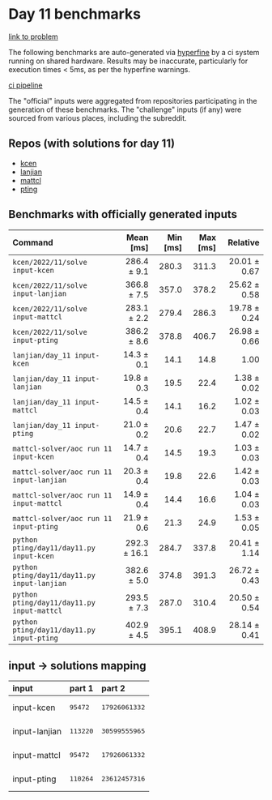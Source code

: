 # Day 11 benchmarks

[link to problem](http://adventofcode.com/2022/day/11)

The following benchmarks are auto-generated via [hyperfine](https://github.com/sharkdp/hyperfine) by a ci system running on shared hardware. Results may be inaccurate, particularly for execution times < 5ms, as per the hyperfine warnings.

[ci pipeline](http://ci.papercode.net:8080/teams/aoc2022/pipelines/aoc-compare-2022)

The "official" inputs were aggregated from repositories participating in the generation of these benchmarks. The "challenge" inputs (if any) were sourced from various places, including the subreddit.

## Repos (with solutions for day 11)


- [kcen](https://github.com/kcen/AdventOfCode)
- [lanjian](https://github.com/LanJian/aoc-2022)
- [mattcl](https://github.com/mattcl/aoc2022)
- [pting](https://github.com/pting/aoc2022)

## Benchmarks with officially generated inputs
| Command | Mean [ms] | Min [ms] | Max [ms] | Relative |
|:---|---:|---:|---:|---:|
| `kcen/2022/11/solve input-kcen` | 286.4 ± 9.1 | 280.3 | 311.3 | 20.01 ± 0.67 |
| `kcen/2022/11/solve input-lanjian` | 366.8 ± 7.5 | 357.0 | 378.2 | 25.62 ± 0.58 |
| `kcen/2022/11/solve input-mattcl` | 283.1 ± 2.2 | 279.4 | 286.3 | 19.78 ± 0.24 |
| `kcen/2022/11/solve input-pting` | 386.2 ± 8.6 | 378.8 | 406.7 | 26.98 ± 0.66 |
| `lanjian/day_11 input-kcen` | 14.3 ± 0.1 | 14.1 | 14.8 | 1.00 |
| `lanjian/day_11 input-lanjian` | 19.8 ± 0.3 | 19.5 | 22.4 | 1.38 ± 0.02 |
| `lanjian/day_11 input-mattcl` | 14.5 ± 0.4 | 14.1 | 16.2 | 1.02 ± 0.03 |
| `lanjian/day_11 input-pting` | 21.0 ± 0.2 | 20.6 | 22.7 | 1.47 ± 0.02 |
| `mattcl-solver/aoc run 11 input-kcen` | 14.7 ± 0.4 | 14.5 | 19.3 | 1.03 ± 0.03 |
| `mattcl-solver/aoc run 11 input-lanjian` | 20.3 ± 0.4 | 19.8 | 22.6 | 1.42 ± 0.03 |
| `mattcl-solver/aoc run 11 input-mattcl` | 14.9 ± 0.4 | 14.4 | 16.6 | 1.04 ± 0.03 |
| `mattcl-solver/aoc run 11 input-pting` | 21.9 ± 0.6 | 21.3 | 24.9 | 1.53 ± 0.05 |
| `python pting/day11/day11.py input-kcen` | 292.3 ± 16.1 | 284.7 | 337.8 | 20.41 ± 1.14 |
| `python pting/day11/day11.py input-lanjian` | 382.6 ± 5.0 | 374.8 | 391.3 | 26.72 ± 0.43 |
| `python pting/day11/day11.py input-mattcl` | 293.5 ± 7.3 | 287.0 | 310.4 | 20.50 ± 0.54 |
| `python pting/day11/day11.py input-pting` | 402.9 ± 4.5 | 395.1 | 408.9 | 28.14 ± 0.41 |

## input -> solutions mapping
|input|part 1|part 2|
|:---|:---|:---|
|input-kcen|<pre>95472</pre>|<pre>17926061332</pre>|
|input-lanjian|<pre>113220</pre>|<pre>30599555965</pre>|
|input-mattcl|<pre>95472</pre>|<pre>17926061332</pre>|
|input-pting|<pre>110264</pre>|<pre>23612457316</pre>|
